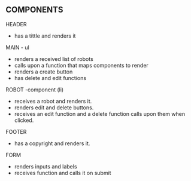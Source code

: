 ## COMPONENTS

HEADER

- has a tittle and renders it

MAIN - ul

- renders a received list of robots
- calls upon a function that maps components to render
- renders a create button
- has delete and edit functions

ROBOT -component (li)

- receives a robot and renders it.
- renders edit and delete buttons.
- receives an edit function and a delete function calls upon them when clicked.

FOOTER

- has a copyright and renders it.

FORM

- renders inputs and labels
- receives function and calls it on submit
